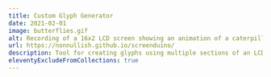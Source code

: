 ```yaml
---
title: Custom Glyph Generator
date: 2021-02-01
image: butterflies.gif
alt: Recording of a 16x2 LCD screen showing an animation of a caterpillar turning into a butterfly
url: https://nonnullish.github.io/screenduino/
description: Tool for creating glyphs using multiple sections of an LCD screen at once.
eleventyExcludeFromCollections: true
---
```

